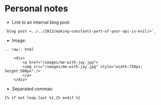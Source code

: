 Personal notes
==============

* Link to an internal blog post:

```
`blog post <../../2013/making-constants-part-of-your-api-is-evil/>`_
```

* Image:

```
.. raw:: html

    <div>
        <a href="/images/me-with-jay.jpg">
        <img src="/images/me-with-jay.jpg" style="width:750px; height:500px" />
        </a>
    </div>
```

* Separated commas:

```
{% if not loop.last %},{% endif %}
```
